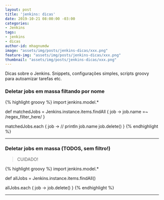```yaml
---
layout: post
title: 'jenkins: dicas'
date: 2019-10-21 08:00:00 -03:00
categories:
- Jenkins
tags:
- jenkins
- dicas
author-id: mhagnumdw
image: "assets/img/posts/jenkins-dicas/xxx.png"
feature-img: "assets/img/posts/jenkins-dicas/xxx.png"
thumbnail: "assets/img/posts/jenkins-dicas/xxx.png"
---
```


Dicas sobre o Jenkins. Snippets, configurações simples, scripts groovy para autoamizar tarefas etc.

<!--more-->

### Deletar jobs em massa filtando por nome

{% highlight groovy %}
import jenkins.model.*

def matchedJobs = Jenkins.instance.items.findAll { job ->
  job.name =~ /regex_filter_here/
}
    
matchedJobs.each { job ->
    // println job.name
    job.delete()
}
{% endhighlight %}

* * *

### Deletar jobs em massa (TODOS, sem filtro!)

> CUIDADO!

{% highlight groovy %}
import jenkins.model.*

def allJobs = Jenkins.instance.items.findAll()
    
allJobs.each { job ->
  job.delete()
}
{% endhighlight %}

* * *


